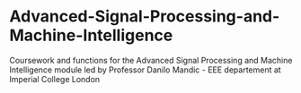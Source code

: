 # Advanced-Signal-Processing-and-Machine-Intelligence
Coursework and functions for the Advanced Signal Processing and Machine Intelligence module led by Professor Danilo Mandic - EEE departement at Imperial College London
